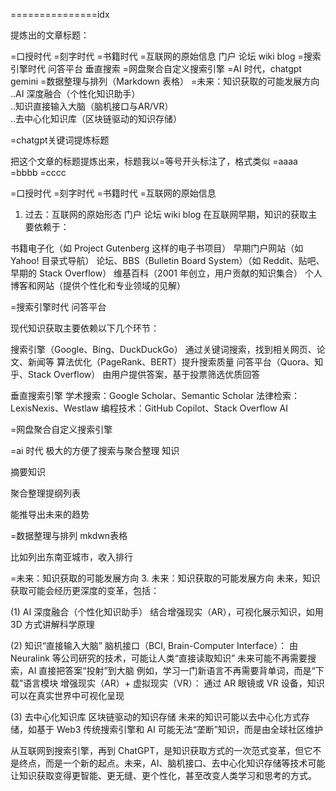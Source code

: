
===============idx

提炼出的文章标题：

=口授时代
=刻字时代
=书籍时代
=互联网的原始信息  门户 论坛 wiki blog
=搜索引擎时代 问答平台  垂直搜索
=网盘聚合自定义搜索引擎
=AI 时代，chatgpt gemini
=数据整理与排列（Markdown 表格）
=未来：知识获取的可能发展方向
..AI 深度融合（个性化知识助手）  
..知识直接输入大脑（脑机接口与AR/VR）  
..去中心化知识库（区块链驱动的知识存储）


=chatgpt关键词提炼标题

把这个文章的标题提炼出来，标题我以=等号开头标注了，格式类似
=aaaa
=bbbb
=cccc



=口授时代
=刻字时代
=书籍时代
=互联网的原始信息

1. 过去：互联网的原始形态  门户 论坛 wiki blog
   在互联网早期，知识的获取主要依赖于：

书籍电子化（如 Project Gutenberg 这样的电子书项目）
早期门户网站（如 Yahoo! 目录式导航）
论坛、BBS（Bulletin Board System）（如 Reddit、贴吧、早期的 Stack Overflow）
维基百科（2001 年创立，用户贡献的知识集合）
个人博客和网站（提供个性化和专业领域的见解）



=搜索引擎时代  问答平台

现代知识获取主要依赖以下几个环节：

搜索引擎（Google、Bing、DuckDuckGo）
通过关键词搜索，找到相关网页、论文、新闻等
算法优化（PageRank、BERT）提升搜索质量
问答平台（Quora、知乎、Stack Overflow）
由用户提供答案，基于投票筛选优质回答

垂直搜索引擎
学术搜索：Google Scholar、Semantic Scholar
法律检索：LexisNexis、Westlaw
编程技术：GitHub Copilot、Stack Overflow AI

=网盘聚合自定义搜索引擎

=ai 时代
极大的方便了搜索与聚合整理  知识

摘要知识

聚合整理提纲列表

能推导出未来的趋势

=数据整理与排列 mkdwn表格

比如列出东南亚城市，收入排行

=未来：知识获取的可能发展方向
3. 未来：知识获取的可能发展方向
   未来，知识获取可能会经历更深度的变革，包括：

(1) AI 深度融合（个性化知识助手）
结合增强现实（AR），可视化展示知识，如用 3D 方式讲解科学原理

(2) 知识“直接输入大脑”
脑机接口（BCI, Brain-Computer Interface）：
由 Neuralink 等公司研究的技术，可能让人类“直接读取知识”
未来可能不再需要搜索，AI 直接把答案“投射”到大脑
例如，学习一门新语言不再需要背单词，而是“下载”语言模块
增强现实（AR）+ 虚拟现实（VR）：
通过 AR 眼镜或 VR 设备，知识可以在真实世界中可视化呈现


(3) 去中心化知识库
区块链驱动的知识存储
未来的知识可能以去中心化方式存储，如基于 Web3
传统搜索引擎和 AI 可能无法“垄断”知识，而是由全球社区维护


从互联网到搜索引擎，再到 ChatGPT，是知识获取方式的一次范式变革，但它不是终点，而是一个新的起点。未来，AI、脑机接口、去中心化知识存储等技术可能让知识获取变得更智能、更无缝、更个性化，甚至改变人类学习和思考的方式。